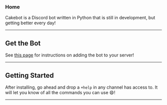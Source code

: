 ### Home

Cakebot is a Discord bot written in Python that is still in development, but getting better every day!  

-----------------------------

## Get the Bot

See [this page](/invite.html) for instructions on adding the bot to your server!

-----------------------------

## Getting Started

After installing, go ahead and drop a `+help` in any channel has access to.  It will let you know of all the commands you can use :smile:!

-----------------------------

